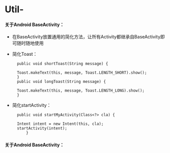 # Util-
#### 关于Android BaseActivity：
* 在BaseActivity放置通用的简化方法，让所有Activity都继承自BaseActivity即可随时随地使用</br>
* 简化Toast：</br>


        public void shortToast(String message) {
  
        Toast.makeText(this, message, Toast.LENGTH_SHORT).show();
        }
        public void longToast(String message) {

        Toast.makeText(this, message, Toast.LENGTH_LONG).show();
        }
    
* 简化startActivity：</br>

        public void startMyActivity(Class<?> cla) {
                
		Intent intent = new Intent(this, cla);
		startActivity(intent);
	        }
	
    
#### 关于Android BaseActivity：
